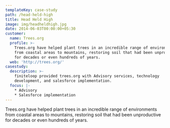 ```yaml
---
templateKey: case-study
path: /head-held-high
title: Head Held High
image: img/headheldhigh.jpg
date: 2014-06-03T00:00:00+05:30
customer:
  name: Trees.org
  profile: >-
    Trees.org have helped plant trees in an incredible range of environments
    from coastal areas to mountains, restoring soil that had been unproductive
    for decades or even hundreds of years.
  web: 'http://trees.org/'
casestudy:
  description: >-
    finiteloop provided trees.org with Advisory services, technology
    development, and salesforce implementation.
  focus: |-
    * Advisory
    * Salesforce implementation
---
```

Trees.org have helped plant trees in an incredible range of environments from coastal areas to mountains, restoring soil that had been unproductive for decades or even hundreds of years.
